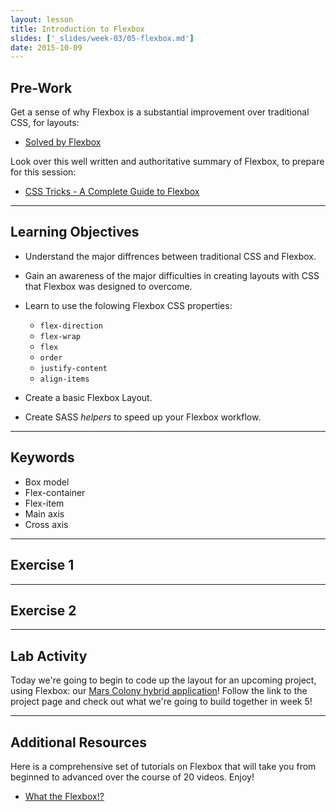 ```yaml
---
layout: lesson
title: Introduction to Flexbox
slides: ['_slides/week-03/05-flexbox.md']
date: 2015-10-09
---
```


## Pre-Work

<!-- #### CSS Transitions / Transforms
Dive into these comprehensive lessons on CSS transitions and transforms from "Learn to code advanced HTML & CSS":

- [Lesson 7: Transforms](http://learn.shayhowe.com/advanced-html-css/css-transforms/)
- [Lesson 8: Transitions & Animations](http://learn.shayhowe.com/advanced-html-css/transitions-animations/) -->


<!-- #### Flexbox -->
Get a sense of why Flexbox is a substantial improvement over traditional CSS, for layouts:

- [Solved by Flexbox](https://philipwalton.github.io/solved-by-flexbox/)

Look over this well written and authoritative summary of Flexbox, to prepare for this session:

- [CSS Tricks - A Complete Guide to Flexbox](https://css-tricks.com/snippets/css/a-guide-to-flexbox/)

---

## Learning Objectives

<!-- #### CSS Transitions / Transforms
- Use CSS transitions to add simple animation to elements.
- Use CSS transforms to change the position of elements.
- Learn what properties are animatable using CSS3. -->

<!-- #### Flexbox -->
- Understand the major diffrences between traditional CSS and Flexbox.

- Gain an awareness of the major difficulties in creating layouts with CSS that Flexbox was designed to overcome.

- Learn to use the folowing Flexbox CSS properties:
	- `flex-direction`
	- `flex-wrap`
	- `flex`
	- `order`
	- `justify-content`
	- `align-items`

- Create a basic Flexbox Layout.
- Create SASS *helpers* to speed up your Flexbox workflow.

---

## Keywords

<!-- #### CSS Transitions / Transforms
- [Transform](https://developer.mozilla.org/en-US/docs/Web/CSS/transform)
- [Transition](https://developer.mozilla.org/en-US/docs/Web/CSS/transition)
- Vendor prefix -->

<!-- #### Flexbox -->
- Box model
- Flex-container
- Flex-item
- Main axis
- Cross axis

---

## Exercise 1


---

## Exercise 2


---

## Lab Activity

Today we're going to begin to code up the layout for an upcoming project, using Flexbox: our [Mars Colony hybrid application](http://redacademy.com/project/project-4-mars-colony-hybrid-app/)! Follow the link to the project page and check out what we're going to build together in week 5!

---

## Additional Resources
<!-- 
Animate.css is a popular open-source library for adding drop-in CSS animations for your projects.

- [Animate.css](https://daneden.github.io/animate.css/) -->

Here is a comprehensive set of tutorials on Flexbox that will take you from beginned to advanced over the course of 20 videos. Enjoy!

- [What the Flexbox!?](http://flexbox.io)


